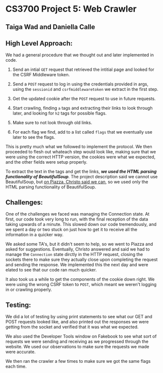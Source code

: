 # CS3700 Project 5: Web Crawler
## Taiga Wad and Daniella Calle

## High Level Approach: 

We had a general procedure that we thought out and later implemented in code.

1. Send an intial ``GET`` request that retrieved the intitial page and looked for the CSRF Middleware token.

2. Send a ``POST`` request to log in using the credentials provided in args, using the ``sessionid`` and ``csrfmiddlewaretoken`` we extract in the first step.

3. Get the updated cookie after the ``POST`` request to use in future requests.

4. Start crawling, finding ``a`` tags and extracting their links to look through later, and looking for ``h2`` tags for possible flags.

5. Make sure to not look through old links.

6. For each flag we find, add to a list called ``flags`` that we eventually use later to see the flags.

This is pretty much what we followed to implement the protocol. We then proceeded to flesh out whateach step would look like, making sure that we were using the correct HTTP version, the cookies were what we expected, and the other fields were setup properly.

To extract the text in the tags and get the links, ***we used the HTML parsing functionality of BeautifulSoup***. The project description said we cannot use BeautifulSoup, but [on Piazza, Christo said we can](https://piazza.com/class/lcihjy4wpi06j6/post/521), so we used only the HTML parsing functionality of BeautifulSoup.


## Challenges: 
One of the challenges we faced was managing the Connection state. At first, our code took very long to run, with the final reception of the data taking upwards of a minute. This slowed down our code tremendously, and we spent a day or two stuck on just how to get it to receive all the information in a quicker way.

We asked some TA's, but it didn't seem to help, so we went to Piazza and asked for suggestions. Eventually, Christo answered and said we had to manage the ``Connection`` state dirctly in the HTTP request, closing the sockets there to make sure they actually close upon completing the request and sending the response. We implemented this the next day and were elated to see that our code ran much quicker.

It also took us a while to get the components of the cookie down right. We were using the wrong CSRF token to ``POST``, which meant we weren't logging in or crawling properly. 


## Testing: 

We did a lot of testing by using print statements to see what our GET and POST requests looked like, and also printed out the responses we were getting from the socket and verified that it was what we expected.

We also used the Developer Tools window on Fakebook to see what sort of requests we were sending and receiving as we progressed through the website. We used our observations to make sure the requests we made were accurate.

We then ran the crawler a few times to make sure we got the same flags each time.


